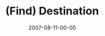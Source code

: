---
layout: message
category: message
series: "Seek"
title: "(Find) Destination"
date: 2007-08-11-00-00
message_id: 6
audio: "http://s3.amazonaws.com/crossroads-media/messages/audio/Seek_1_Find_08-12-07_Tome.mp3"
audio-duration: "40:02"
tag: 
 - seeking
 - seek
 - secret
 - the-secret
 - knowing-god
 - tome
explicit: false
---